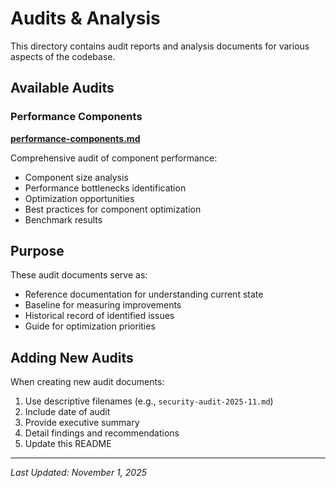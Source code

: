 # Audits & Analysis

This directory contains audit reports and analysis documents for various aspects of the codebase.

## Available Audits

### Performance Components
**[performance-components.md](./performance-components.md)**

Comprehensive audit of component performance:
- Component size analysis
- Performance bottlenecks identification
- Optimization opportunities
- Best practices for component optimization
- Benchmark results

## Purpose

These audit documents serve as:
- Reference documentation for understanding current state
- Baseline for measuring improvements
- Historical record of identified issues
- Guide for optimization priorities

## Adding New Audits

When creating new audit documents:
1. Use descriptive filenames (e.g., `security-audit-2025-11.md`)
2. Include date of audit
3. Provide executive summary
4. Detail findings and recommendations
5. Update this README

---

*Last Updated: November 1, 2025*

